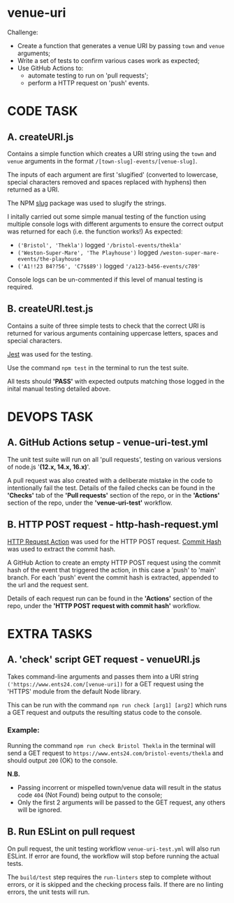 # venue-uri

Challenge:

- Create a function that generates a venue URI by passing `town` and `venue` arguments;
- Write a set of tests to confirm various cases work as expected;
- Use GitHub Actions to:
  - automate testing to run on 'pull requests';
  - perform a HTTP request on 'push' events.

# CODE TASK

## A. createURI.js

Contains a simple function which creates a URI string using the `town` and `venue` arguments in the format `/[town-slug]-events/[venue-slug]`.

The inputs of each argument are first 'slugified' (converted to lowercase, special characters removed and spaces replaced with hyphens) then returned as a URI.

The NPM [slug](https://github.com/Trott/slug) package was used to slugify the strings.

I initally carried out some simple manual testing of the function using multiple console logs with different arguments to ensure the correct output was returned for each (i.e. the function works!)
As expected:

- `('Bristol', 'Thekla')` logged `'/bristol-events/thekla'`
- `('Weston-Super-Mare', 'The Playhouse')` logged `/weston-super-mare-events/the-playhouse`
- `('A1!!23 B4??56', 'C7$$89')` logged `'/a123-b456-events/c789'`

Console logs can be un-commented if this level of manual testing is required.

## B. createURI.test.js

Contains a suite of three simple tests to check that the correct URI is returned for various arguments containing uppercase letters, spaces and special characters.

[Jest](https://jestjs.io/) was used for the testing.

Use the command `npm test` in the terminal to run the test suite.

All tests should **'PASS'** with expected outputs matching those logged in the inital manual testing detailed above.

# DEVOPS TASK

## A. GitHub Actions setup - venue-uri-test.yml

The unit test suite will run on all 'pull requests', testing on various versions of node.js '**(12.x, 14.x, 16.x)**'.

A pull request was also created with a deliberate mistake in the code to intentionally fail the test. Details of the failed checks can be found in the **'Checks'** tab of the **'Pull requests'** section of the repo, or in the **'Actions'** section of the repo, under the **'venue-uri-test'** workflow.

## B. HTTP POST request - http-hash-request.yml

[HTTP Request Action](https://github.com/fjogeleit/http-request-action) was used for the HTTP POST request.
[Commit Hash](https://github.com/pr-mpt/actions-commit-hash) was used to extract the commit hash.

A GitHub Action to create an empty HTTP POST request using the commit hash of the event that triggered the action, in this case a 'push' to 'main' branch. For each 'push' event the commit hash is extracted, appended to the url and the request sent.

Details of each request run can be found in the **'Actions'** section of the repo, under the **'HTTP POST request with commit hash'** workflow.

# EXTRA TASKS

## A. **'check'** script GET request - venueURI.js

Takes command-line arguments and passes them into a URI string `('https://www.ents24.com/[venue-uri])` for a GET request using the 'HTTPS' module from the default Node library.

This can be run with the command `npm run check [arg1] [arg2]` which runs a GET request and outputs the resulting status code to the console.

### Example:

Running the command `npm run check Bristol Thekla` in the terminal will send a GET request to `https://www.ents24.com/bristol-events/thekla` and should output `200` (OK) to the console.

**N.B.**

- Passing incorrent or mispelled town/venue data will result in the status code `404` (Not Found) being output to the console;
- Only the first 2 arguments will be passed to the GET request, any others will be ignored.

## B. Run ESLint on pull request

On pull request, the unit testing workflow `venue-uri-test.yml` will also run ESLint. If error are found, the workflow will stop before running the actual tests.

The `build/test` step requires the `run-linters` step to complete without errors, or it is skipped and the checking process fails. If there are no linting errors, the unit tests will run.
